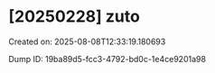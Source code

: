 # [20250228] zuto

Created on: 2025-08-08T12:33:19.180693

Dump ID: 19ba89d5-fcc3-4792-bd0c-1e4ce9201a98
